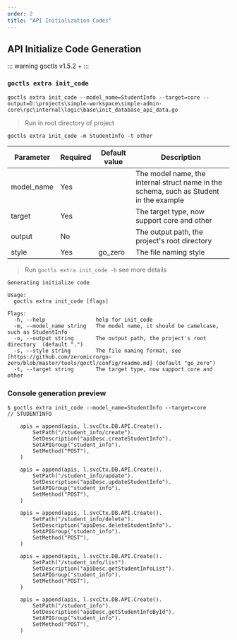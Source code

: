 ```yaml
---
order: 2
title: "API Initialization Codes"
---
```


## API Initialize Code Generation

::: warning
goctls v1.5.2 +
:::

### `goctls extra init_code`

```shell
goctls extra init_code --model_name=StudentInfo --target=core --output=D:\projects\simple-workspace\simple-admin-core\rpc\internal\logic\base\init_database_api_data.go
```

> Run in root directory of project

```shell
goctls extra init_code -m StudentInfo -t other
```

| Parameter  | Required | Default value | Description                                                                            |
| ---------- | -------- | ------------- | -------------------------------------------------------------------------------------- |
| model_name | Yes      |               | The model name, the internal struct name in the schema, such as Student in the example |
| target     | Yes      |               | The target type, now support core and other                                            |
| output     | No       |               | The output path, the project's root directory                                          |
| style      | Yes      | go_zero       | The file naming style                                                                  |

> Run `goctls extra init_code -h` see more details

```shell
Generating initialize code

Usage:
  goctls extra init_code [flags]

Flags:
  -h, --help                help for init_code
  -m, --model_name string   The model name, it should be camelcase, such as StudentInfo
  -o, --output string       The output path, the project's root directory  (default ".")
  -s, --style string        The file naming format, see [https://github.com/zeromicro/go-zero/blob/master/tools/goctl/config/readme.md] (default "go_zero")
  -t, --target string       The target type, now support core and other
```

### Console generation preview

```text
$ goctls extra init_code --model_name=StudentInfo --target=core
// STUDENTINFO

    apis = append(apis, l.svcCtx.DB.API.Create().
        SetPath("/student_info/create").
        SetDescription("apiDesc.createStudentInfo").
        SetAPIGroup("student_info").
        SetMethod("POST"),
    )

    apis = append(apis, l.svcCtx.DB.API.Create().
        SetPath("/student_info/update").
        SetDescription("apiDesc.updateStudentInfo").
        SetAPIGroup("student_info").
        SetMethod("POST"),
    )

    apis = append(apis, l.svcCtx.DB.API.Create().
        SetPath("/student_info/delete").
        SetDescription("apiDesc.deleteStudentInfo").
        SetAPIGroup("student_info").
        SetMethod("POST"),
    )

    apis = append(apis, l.svcCtx.DB.API.Create().
        SetPath("/student_info/list").
        SetDescription("apiDesc.getStudentInfoList").
        SetAPIGroup("student_info").
        SetMethod("POST"),
    )

    apis = append(apis, l.svcCtx.DB.API.Create().
        SetPath("/student_info").
        SetDescription("apiDesc.getStudentInfoById").
        SetAPIGroup("student_info").
        SetMethod("POST"),
    )

```

